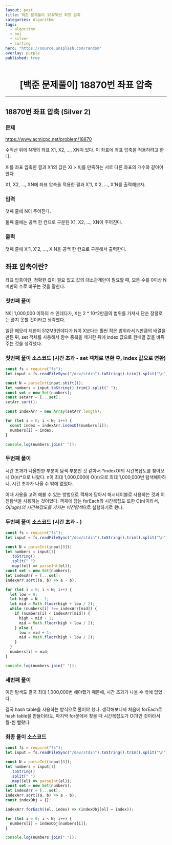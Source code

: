 ```yaml
---
layout: post
title: 백준 문제풀이 18870번 좌표 압축
categories: Algorithm
tags:
  - algorithm
  - boj
  - silver
  - sorting
hero: "https://source.unsplash.com/random"
overlay: purple
published: true
---
```


# <center>[백준 문제풀이] 18870번 좌표 압축</center>

---

## 18870번 좌표 압축 (Silver 2)

### 문제

https://www.acmicpc.net/problem/18870

수직선 위에 N개의 좌표 X1, X2, ..., XN이 있다. 이 좌표에 좌표 압축을 적용하려고 한다.

Xi를 좌표 압축한 결과 X'i의 값은 Xi > Xj를 만족하는 서로 다른 좌표의 개수와 같아야 한다.

X1, X2, ..., XN에 좌표 압축을 적용한 결과 X'1, X'2, ..., X'N를 출력해보자.

### 입력

첫째 줄에 N이 주어진다.

둘째 줄에는 공백 한 칸으로 구분된 X1, X2, ..., XN이 주어진다.

### 출력

첫째 줄에 X'1, X'2, ..., X'N을 공백 한 칸으로 구분해서 출력한다.

## 좌표 압축이란?

좌표 압축이란, 정확한 값이 필요 없고 값의 대소관계만이 필요할 때, 모든 수를 0이상 N 미만의 수로 바꾸는 것을 말한다.

### 첫번째 풀이

N이 1,000,000 이하의 수 인데다가, X는 2 \* 10^2만큼의 범위를 가져서 단순 정렬로는 풀지 못할 것이라고 생각했다.

일단 메모리 제한이 512MB인데다가 N이 X보다는 훨씬 적은 범위라서 N만큼의 배열을 만든 뒤, set 객체를 사용해서 함수 중복을 제거한 뒤에 index 값으로 원배열 값을 바꿔주는 것을 생각했다.

### 첫번째 풀이 소스코드 (시간 초과 - set 객체로 변환 후, index 값으로 변환)

```js
const fs = require("fs");
let input = fs.readFileSync("/dev/stdin").toString().trim().split("\n");

const N = parseInt(input.shift());
let numbers = input.toString().trim().split(" ");
const set = new Set(numbers);
const setArr = [...set];
setArr.sort();

const indexArr = new Array(setArr.length);

for (let i = 0; i < N; i++) {
  const index = indexArr.indexOf(numbers[i]);
  numbers[i] = index;
}

console.log(numbers.join(" "));
```

### 두번째 풀이

시간 초과가 나올만한 부분이 탐색 부분인 것 같아서 *indexOf의 시간복잡도를 찾아보니 O(n)*으로 나왔다. n이 최대 1,000,000에 O(n)으로 최대 1,000,000번 탐색해야하니, 시간 초과가 나올 수 밖에 없었다.

이때 사용을 고려 해볼 수 있는 방법으로 객체에 담아서 해시테이블로 사용하는 것과 이진탐색을 사용하는 것이었다. 객체에 담는 forEach의 시간복잡도 또한 O(n)이라서, *O(logn)의 시간복잡도를 가지는 이진탐색*으로 실행하기로 했다.

### 두번째 풀이 소스코드 (시간 초과 - )

```js
const fs = require("fs");
let input = fs.readFileSync("/dev/stdin").toString().trim().split("\n");

const N = parseInt(input[0]);
let numbers = input[1]
  .toString()
  .split(" ")
  .map((el) => parseInt(el));
const set = new Set(numbers);
let indexArr = [...set];
indexArr.sort((a, b) => a - b);

for (let i = 0; i < N; i++) {
  let low = 0;
  let high = N - 1;
  let mid = Math.floor(high + low / 2);
  while (numbers[i] !== indexArr[mid]) {
    if (numbers[i] < indexArr[mid]) {
      high = mid - 1;
      mid = Math.floor(high + low / 2);
    } else {
      low = mid + 1;
      mid = Math.floor(high + low / 2);
    }
  }
  numbers[i] = mid;
}

console.log(numbers.join(" "));
```

### 세번째 풀이

이진 탐색도 결국 최대 1,000,000번 해야했기 때문에, 시간 초과가 나올 수 밖에 없었다.

결국 hash table을 사용하는 방식으로 풀어야 했다. 생각해보니까 처음에 forEach로 hash table을 만들더라도, 마지막 for문에서 찾을 때 시간복잡도가 O(1)인 것이라서 훨-씬 빨랐다.

### 최종 풀이 소스코드

```js
const fs = require("fs");
let input = fs.readFileSync("/dev/stdin").toString().trim().split("\n");

const N = parseInt(input[0]);
let numbers = input[1]
  .toString()
  .split(" ")
  .map((el) => parseInt(el));
const set = new Set(numbers);
let indexArr = [...set];
indexArr.sort((a, b) => a - b);
const indexObj = {};

indexArr.forEach((el, index) => (indexObj[el] = index));

for (let i = 0; i < N; i++) {
  numbers[i] = indexObj[numbers[i]];
}

console.log(numbers.join(" "));
```
